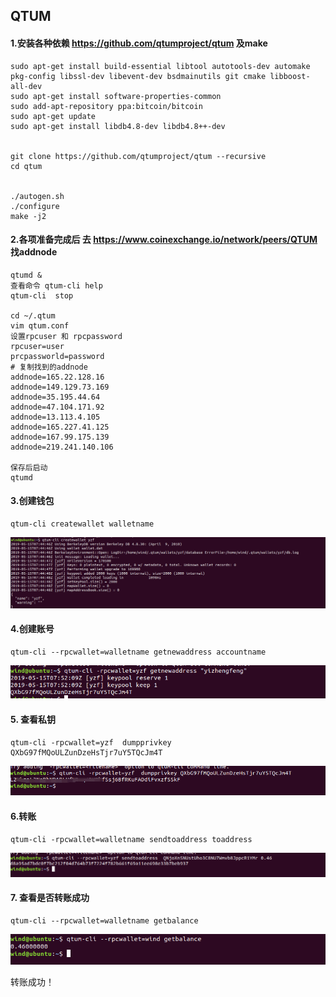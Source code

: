 ## QTUM

#### 1.安装各种依赖 <https://github.com/qtumproject/qtum>  及make

```
sudo apt-get install build-essential libtool autotools-dev automake pkg-config libssl-dev libevent-dev bsdmainutils git cmake libboost-all-dev
sudo apt-get install software-properties-common
sudo add-apt-repository ppa:bitcoin/bitcoin
sudo apt-get update
sudo apt-get install libdb4.8-dev libdb4.8++-dev


git clone https://github.com/qtumproject/qtum --recursive
cd qtum


./autogen.sh
./configure 
make -j2
```



#### 2.各项准备完成后 去 https://www.coinexchange.io/network/peers/QTUM 找addnode 

```
qtumd &
查看命令 qtum-cli help
qtum-cli  stop

cd ~/.qtum
vim qtum.conf
设置rpcuser 和 rpcpassword
rpcuser=user
prcpassworld=password
# 复制找到的addnode
addnode=165.22.128.16
addnode=149.129.73.169
addnode=35.195.44.64
addnode=47.104.171.92
addnode=13.113.4.105
addnode=165.227.41.125
addnode=167.99.175.139
addnode=219.241.140.106

保存后启动
qtumd
```



#### 3.创建钱包

```
qtum-cli createwallet walletname
```

![Alt text](./picture/1.png)

#### 4.创建账号

```
qtum-cli --rpcwallet=walletname getnewaddress accountname
```
![Alt text](./picture/2.png)

#### 5. 查看私钥

```
qtum-cli -rpcwallet=yzf  dumpprivkey QXbG97fMQoULZunDzeHsTjr7uY5TQcJm4T
```

![Alt text](./picture/3.png)

#### 6.转账

```
qtum-cli -rpcwallet=walletname sendtoaddress toaddress
```
![Alt text](./picture/4.png)

#### 7. 查看是否转账成功

```
qtum-cli --rpcwallet=walletname getbalance
```
![Alt text](./picture/5.png)

转账成功！

